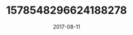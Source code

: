 ---
title: "1578548296624188278"
cover: "2017-08-11 06.40.42 1578548296624188278_46248401"
photo: "2017-08-11 06.40.42 1578548296624188278_46248401"
date: "2017-08-11"
type: "photo"
---